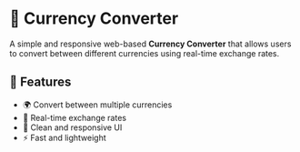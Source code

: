 # 💱 Currency Converter

A simple and responsive web-based **Currency Converter** that allows users to convert between different currencies using real-time exchange rates.

## 🚀 Features
- 🌍 Convert between multiple currencies
- 🔄 Real-time exchange rates
- 🎨 Clean and responsive UI
- ⚡ Fast and lightweight
